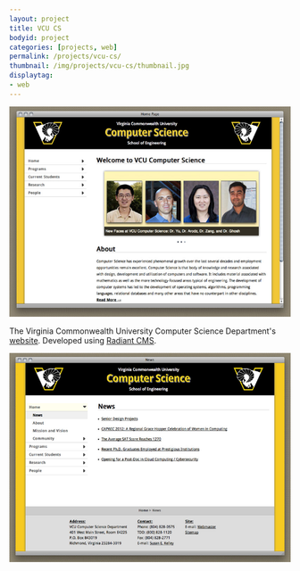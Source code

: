 ```yaml
---
layout: project
title: VCU CS
bodyid: project
categories: [projects, web]
permalink: /projects/vcu-cs/
thumbnail: /img/projects/vcu-cs/thumbnail.jpg
displaytag:
- web
---
```


<img class="large" src="/img/projects/vcu-cs/scrshot_1.jpg" alt="Home
Page" />

The Virginia Commonwealth University Computer Science Department's <a href="http://www.egr.vcu.edu/cs/" title="VCU CS" target="_blank">website</a>. Developed using <a href="http://radiantcms.org/" title="Radiant CMS" target="_blank">Radiant CMS</a>.

<img class="large" src="/img/projects/vcu-cs/scrshot_2.jpg" alt="News
Page" />
